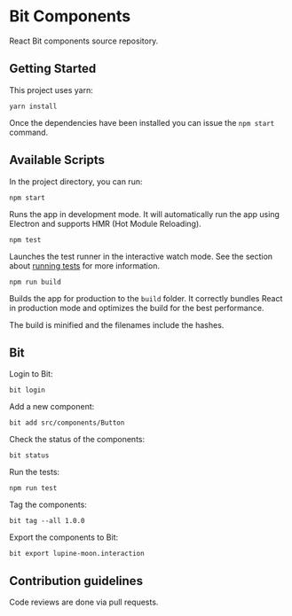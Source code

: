 # Bit Components

React Bit components source repository.

## Getting Started

This project uses yarn:

```
yarn install
```

Once the dependencies have been installed you can issue the `npm start` command.

## Available Scripts

In the project directory, you can run:

`npm start`

Runs the app in development mode.
It will automatically run the app using Electron and supports HMR (Hot Module Reloading).

`npm test`

Launches the test runner in the interactive watch mode.
See the section about [running tests](https://facebook.github.io/create-react-app/docs/running-tests) for more information.

`npm run build`

Builds the app for production to the `build` folder.
It correctly bundles React in production mode and optimizes the build for the best performance.

The build is minified and the filenames include the hashes.

## Bit

Login to Bit:

```
bit login
```

Add a new component:

```
bit add src/components/Button
```

Check the status of the components:

```
bit status
```

Run the tests:

```
npm run test
```

Tag the components:

```
bit tag --all 1.0.0
```

Export the components to Bit:

```
bit export lupine-moon.interaction
```

## Contribution guidelines

Code reviews are done via pull requests.
